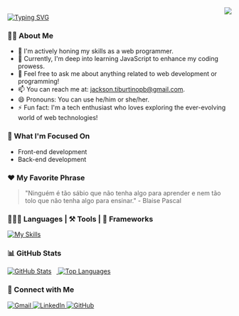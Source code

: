 <img align='right' src="https://visitor-badge.laobi.icu/badge?page_id=jackson-vip.jackson-vip" />

<a href="https://git.io/typing-svg"><img src="https://readme-typing-svg.demolab.com?font=Roboto&weight=900&size=28&pause=1000&center=true&vCenter=true&width=480&lines=Hi+there+!+%F0%9F%91%8B;My+name+is+Jackson+Ferreira" alt="Typing SVG" /></a>

### 👨‍💻 About Me

- 🔭 I'm actively honing my skills as a web programmer.
- 🌱 Currently, I'm deep into learning JavaScript to enhance my coding prowess.
- 💬 Feel free to ask me about anything related to web development or programming!
- 📫 You can reach me at: <a href='mailto:jackson.tiburtinopb@gmail.com' >jackson.tiburtinopb@gmail.com</a>.
- 😄 Pronouns: You can use he/him or she/her.
- ⚡ Fun fact: I'm a tech enthusiast who loves exploring the ever-evolving world of web technologies!

### 🚀 What I'm Focused On

- Front-end development
- Back-end development

### ❤️ My Favorite Phrase

> "Ninguém é tão sábio que não tenha algo para aprender e nem tão tolo que não tenha algo para ensinar." - Blaise Pascal

### 🧑🏻‍💻 Languages | ⚒️ Tools | 🚀 Frameworks

[![My Skills](https://skillicons.dev/icons?i=html,css,js,angular,git,github,bootstrap,linux,bash,php,mysql,vscode)](https://skillicons.dev)

### 📊 GitHub Stats
    
<div style="display:flex; align-items: center; flex-wrap: wrap">
  <a href="https://github.com/jackson-vip">
    <img style="margin-right:.8em; height=180px;" src='https://github-readme-stats.vercel.app/api?username=jackson-vip&show_icons=true&theme=dracula' alt="GitHub Stats"`>
    <img style="height=180em;" src='https://github-readme-stats.vercel.app/api/top-langs/?username=jackson-vip&layout=compact&theme=dracula' alt="Top Languages">
  </a>
</div>

### 📱 Connect with Me

<div>
  <a href='mailto:jackson.tiburtinopb@gmail.com' >
    <img src='https://img.shields.io/badge/Gmail-D14836?style=for-the-badge&logo=gmail&logoColor=white' alt="Gmail">
  </a>
  <a href='https://www.linkedin.com/in/jackson-ferreira1/' target="_blank">
    <img src="https://img.shields.io/badge/LinkedIn-0077B5?style=for-the-badge&logo=linkedin&logoColor=white" alt="LinkedIn">
  </a>
  <a href='https://github.com/jackson-vip' target="_blank">
    <img src="https://img.shields.io/badge/GitHub-100000?style=for-the-badge&logo=github&logoColor=white" alt="GitHub">
  </a>
</div>

